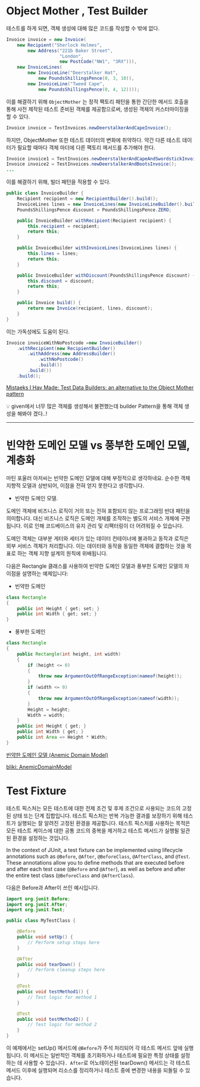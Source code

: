 # Object Mother , Test Builder

테스트를 하게 되면, 객체 생성에 대해 많은 코드를 작성할 수 밖에 없다. 

```java
Invoice invoice = new Invoice(
    new Recipient("Sherlock Holmes",
        new Address("221b Baker Street", 
                    "London", 
                    new PostCode("NW1", "3RX"))),
    new InvoiceLines(
        new InvoiceLine("Deerstalker Hat", 
            new PoundsShillingsPence(0, 3, 10)),
        new InvoiceLine("Tweed Cape", 
            new PoundsShillingsPence(0, 4, 12))));
```

이를 해결하기 위해  `ObjectMother` 는 정적 팩토리 패턴을 통한 간단한 메서드 호출을 통해 사전 제작된 테스트 준비된 객체를 제공함으로써, 생성된 객체의 커스터마이징을 할 수 있다. 

```java
Invoice invoice = TestInvoices.newDeerstalkerAndCapeInvoice();
```

하지만, ObjectMother 또한 테스트 데이터의 변화에 취약하다. 약간 다른 테스트 데이터가 필요할 때마다 객체 마더에 다른 팩토리 메서드를 추가해야 한다. 

```java
Invoice invoice1 = TestInvoices.newDeerstalkerAndCapeAndSwordstickInvoice();
Invoice invoice2 = TestInvoices.newDeerstalkerAndBootsInvoice();
...
```

이를 해결하기 위해, 빌더 패턴을 적용할 수 있다. 

```java
public class InvoiceBuilder {
    Recipient recipient = new RecipientBuilder().build();
    InvoiceLines lines = new InvoiceLines(new InvoiceLineBuilder().build());
    PoundsShillingsPence discount = PoundsShillingsPence.ZERO;

    public InvoiceBuilder withRecipient(Recipient recipient) {
        this.recipient = recipient;
        return this;
    }

    public InvoiceBuilder withInvoiceLines(InvoiceLines lines) {
        this.lines = lines;
        return this;
    }

    public InvoiceBuilder withDiscount(PoundsShillingsPence discount) {
        this.discount = discount;
        return this;
    }

    public Invoice build() {
        return new Invoice(recipient, lines, discount);
    }
}
```

이는 가독성에도 도움이 된다. 

```java
Invoice invoiceWithNoPostcode =new InvoiceBuilder()
    .withRecipient(new RecipientBuilder()
        .withAddress(new AddressBuilder()
            .withNoPostcode()
            .build())
        .build())
    .build();
```

[Mistaeks I Hav Made: Test Data Builders: an alternative to the Object Mother
    pattern](http://natpryce.com/articles/000714.html)

<aside>
💡 given에서 너무 많은 객체를 생성해서 불편했는데 builder Pattern을 통해 객체 생성을 해봐야 겠다..!

</aside>

---

# 빈약한 도메인 모델 vs 풍부한 도메인 모델, 계층화

마틴 포울러 아저씨는 빈약한 도메인 모델에 대해 부정적으로 생각하네요. 순수한 객체지향적 모델과 상반되어, 이점을 전혀 얻지 못한다고 생각합니다. 

- 빈약한 도메인 모델.

 도메인 객체에 비즈니스 로직이 거의 또는 전혀 포함되지 않는 프로그래밍 반대 패턴을 의미합니다. 대신 비즈니스 로직은 도메인 개체를 조작하는 별도의 서비스 개체에 구현됩니다. 이로 인해 코드베이스의 유지 관리 및 리팩터링이 더 어려워질 수 있습니다.

도메인 객체는 대부분 게터와 세터가 있는 데이터 컨테이너에 불과하고 동작과 로직은 외부 서비스 객체가 처리합니다. 이는 데이터와 동작을 동일한 객체에 결합하는 것을 목표로 하는 객체 지향 설계의 원칙에 위배됩니다.

다음은 Rectangle 클래스를 사용하여 빈약한 도메인 모델과 풍부한 도메인 모델의 차이점을 설명하는 예제입니다:

- 빈약한 도메인

```java
class Rectangle
{
    public int Height { get; set; }
    public int Width { get; set; }
}
```

- 풍부한 도메인

```java
class Rectangle
{
    public Rectangle(int height, int width)
    {
        if (height <= 0)
        {
            throw new ArgumentOutOfRangeException(nameof(height));
        }
        if (width <= 0)
        {
            throw new ArgumentOutOfRangeException(nameof(width));
        }
        Height = height;
        Width = width;
    }
    public int Height { get; }
    public int Width { get; }
    public int Area => Height * Width;
}
```

[빈약한 도메인 모델 (Anemic Domain Model)](https://m.blog.naver.com/PostView.naver?isHttpsRedirect=true&blogId=muchine98&logNo=220304821784)

[bliki: AnemicDomainModel](https://www.martinfowler.com/bliki/AnemicDomainModel.html)

# Test Fixture

테스트 픽스처는 모든 테스트에 대한 전제 조건 및 후제 조건으로 사용되는 코드의 고정된 상태 또는 단계 집합입니다. 테스트 픽스처는 반복 가능한 결과를 보장하기 위해 테스트가 실행되는 잘 알려진 고정된 환경을 제공합니다. 테스트 픽스처를 사용하는 목적은 모든 테스트 케이스에 대한 공통 코드의 중복을 제거하고 테스트 메서드가 실행될 일관된 환경을 설정하는 것입니다.

In the context of JUnit, a test fixture can be implemented using lifecycle annotations such as `@Before`, `@After`, `@BeforeClass`, `@AfterClass`, and `@Test`. These annotations allow you to define methods that are executed before and after each test case (`@Before` and `@After`), as well as before and after the entire test class (`@BeforeClass` and `@AfterClass`).

다음은 Before과 After이 쓰인 예시입니다.

```java
import org.junit.Before;
import org.junit.After;
import org.junit.Test;

public class MyTestClass {

    @Before
    public void setUp() {
        // Perform setup steps here
    }

    @After
    public void tearDown() {
        // Perform cleanup steps here
    }

    @Test
    public void testMethod1() {
        // Test logic for method 1
    }

    @Test
    public void testMethod2() {
        // Test logic for method 2
    }
}
```

이 예제에서는 setUp() 메서드에 `@Before`가 주석 처리되어 각 테스트 메서드 앞에 실행됩니다. 이 메서드는 일반적인 객체를 초기화하거나 테스트에 필요한 특정 상태를 설정하는 데 사용할 수 있습니다`. After`로 어노테이션된 tearDown() 메서드는 각 테스트 메서드 이후에 실행되며 리소스를 정리하거나 테스트 중에 변경한 내용을 되돌릴 수 있습니다.
